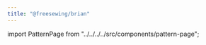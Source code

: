 ```yaml
---
title: "@freesewing/brian"
---
```


import PatternPage from "../../../../src/components/pattern-page";

<PatternPage pattern="brian" />
